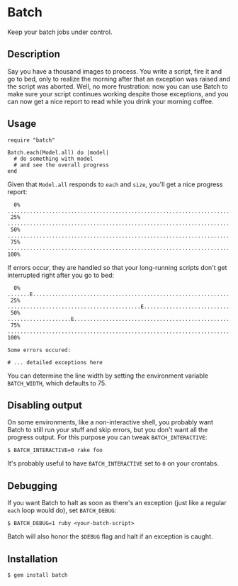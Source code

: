 Batch
=====

Keep your batch jobs under control.

Description
-----------

Say you have a thousand images to process. You write a script, fire it and go
to bed, only to realize the morning after that an exception was raised and the
script was aborted. Well, no more frustration: now you can use Batch to make
sure your script continues working despite those exceptions, and you can now
get a nice report to read while you drink your morning coffee.

Usage
-----

    require "batch"

    Batch.each(Model.all) do |model|
      # do something with model
      # and see the overall progress
    end

Given that `Model.all` responds to `each` and `size`, you'll get a nice
progress report:

      0% ...........................................................................
     25% ...........................................................................
     50% ...........................................................................
     75% ...........................................................................
    100%

If errors occur, they are handled so that your long-running scripts
don't get interrupted right after you go to bed:

      0% .......E...................................................................
     25% ..........................................E................................
     50% ....................E......................................................
     75% ...........................................................................
    100%

    Some errors occured:

    # ... detailed exceptions here

You can determine the line width by setting the environment variable
`BATCH_WIDTH`, which defaults to 75.

Disabling output
----------------

On some environments, like a non-interactive shell, you probably want Batch
to still run your stuff and skip errors, but you don't want all the progress
output. For this purpose you can tweak `BATCH_INTERACTIVE`:

    $ BATCH_INTERACTIVE=0 rake foo

It's probably useful to have `BATCH_INTERACTIVE` set to `0` on your crontabs.

Debugging
---------

If you want Batch to halt as soon as there's an exception (just like a regular
`each` loop would do), set `BATCH_DEBUG`:

    $ BATCH_DEBUG=1 ruby <your-batch-script>

Batch will also honor the `$DEBUG` flag and halt if an exception is caught.

Installation
------------

    $ gem install batch

